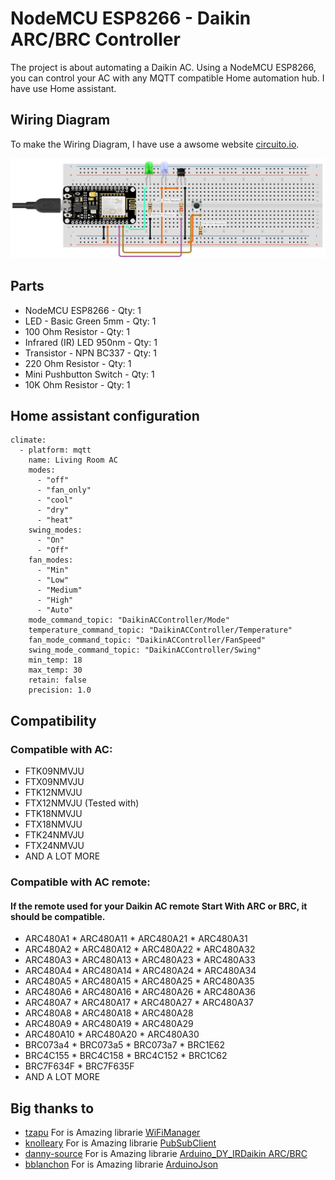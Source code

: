 # NodeMCU ESP8266 - Daikin ARC/BRC Controller
The project is about automating a Daikin AC. Using a NodeMCU ESP8266, you can control your AC with any MQTT compatible Home automation hub. I have use Home assistant.

## Wiring Diagram

To make the Wiring Diagram, I have use a awsome website [circuito.io](https://www.circuito.io/app).

![Wiring Diagram](Wiring%20Diagram.png)

## Parts

* NodeMCU ESP8266 - Qty: 1
* LED - Basic Green 5mm - Qty: 1
* 100 Ohm Resistor - Qty: 1
* Infrared (IR) LED 950nm - Qty: 1
* Transistor - NPN BC337 - Qty: 1
* 220 Ohm Resistor - Qty: 1
* Mini Pushbutton Switch - Qty: 1
* 10K Ohm Resistor - Qty: 1

## Home assistant configuration
```
climate:
  - platform: mqtt
    name: Living Room AC
    modes:
      - "off"
      - "fan_only"
      - "cool"
      - "dry"
      - "heat"
    swing_modes:
      - "On"
      - "Off"
    fan_modes:
      - "Min"
      - "Low"
      - "Medium"
      - "High"
      - "Auto"
    mode_command_topic: "DaikinACController/Mode"
    temperature_command_topic: "DaikinACController/Temperature"
    fan_mode_command_topic: "DaikinACController/FanSpeed"
    swing_mode_command_topic: "DaikinACController/Swing"
    min_temp: 18
    max_temp: 30
    retain: false
    precision: 1.0
```
## Compatibility
### Compatible with AC:
* FTK09NMVJU
* FTX09NMVJU
* FTK12NMVJU
* FTX12NMVJU (Tested with)
* FTK18NMVJU
* FTX18NMVJU
* FTK24NMVJU
* FTX24NMVJU
* AND A LOT MORE

### Compatible with AC remote:

#### If the remote used for your Daikin AC remote Start With ARC or BRC, it should be compatible.

* ARC480A1  * ARC480A11 * ARC480A21 * ARC480A31
* ARC480A2  * ARC480A12 * ARC480A22 * ARC480A32
* ARC480A3  * ARC480A13 * ARC480A23 * ARC480A33
* ARC480A4  * ARC480A14 * ARC480A24 * ARC480A34
* ARC480A5  * ARC480A15 * ARC480A25 * ARC480A35
* ARC480A6  * ARC480A16 * ARC480A26 * ARC480A36
* ARC480A7  * ARC480A17 * ARC480A27 * ARC480A37
* ARC480A8  * ARC480A18 * ARC480A28
* ARC480A9  * ARC480A19 * ARC480A29
* ARC480A10 * ARC480A20 * ARC480A30
* BRC073a4 * BRC073a5 * BRC073a7 * BRC1E62
* BRC4C155 * BRC4C158 * BRC4C152 * BRC1C62
* BRC7F634F * BRC7F635F
* AND A LOT MORE

## Big thanks to

* [tzapu](https://github.com/tzapu) For is Amazing librarie [WiFiManager](https://github.com/tzapu/WiFiManager)
* [knolleary](https://github.com/knolleary) For is Amazing librarie [PubSubClient](https://github.com/knolleary/pubsubclient)
* [danny-source](https://github.com/danny-source) For is Amazing librarie [Arduino_DY_IRDaikin ARC/BRC](https://github.com/danny-source/Arduino_DY_IRDaikin)
* [bblanchon](https://github.com/bblanchon) For is Amazing librarie [ArduinoJson](https://github.com/bblanchon/ArduinoJson)
